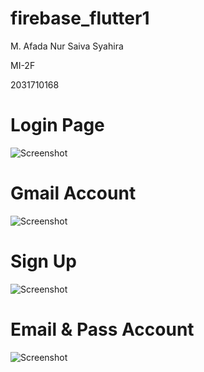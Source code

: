 # firebase_flutter1

M. Afada Nur Saiva Syahira

MI-2F

2031710168

# Login Page
![Screenshot](screenshot/1.jpg)

# Gmail Account
![Screenshot](screenshot/2.jpg)

# Sign Up
![Screenshot](screenshot/3.jpg)

# Email & Pass Account
![Screenshot](screenshot/4.jpg)
